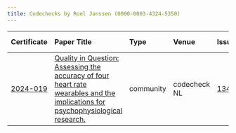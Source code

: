 ```yaml
---
title: Codechecks by Roel Janssen (0000-0003-4324-5350)
---
```



|Certificate |Paper Title                                                                                                                      |Type      |Venue        |Issue |Report                                  |Check date |
|:-------|:---------------------------------------------|:------------------|:------------------|:---|:--------------------------|:------------------|
|[2024-019](https://codecheck.org.uk/register/certs/2024-019/)|[Quality in Question: Assessing the accuracy of four heart rate wearables and the implications for psychophysiological research. ](https://doi.org/10.31219/osf.io/wkzsn)|community |codecheck NL |[134](https://github.com/codecheckers/register/issues/134)|https://doi.org/10.5281/zenodo.14279041 |2024-12-04 |
